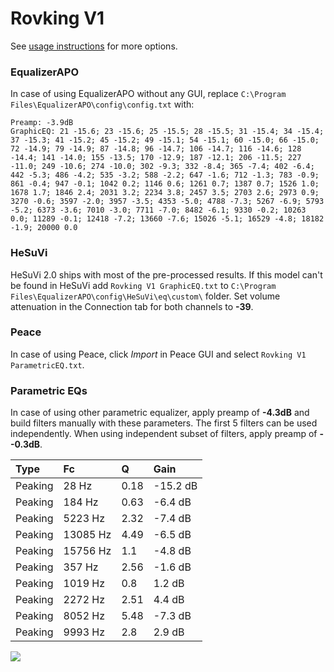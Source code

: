 # Rovking V1
See [usage instructions](https://github.com/jaakkopasanen/AutoEq#usage) for more options.

### EqualizerAPO
In case of using EqualizerAPO without any GUI, replace `C:\Program Files\EqualizerAPO\config\config.txt`
with:
```
Preamp: -3.9dB
GraphicEQ: 21 -15.6; 23 -15.6; 25 -15.5; 28 -15.5; 31 -15.4; 34 -15.4; 37 -15.3; 41 -15.2; 45 -15.2; 49 -15.1; 54 -15.1; 60 -15.0; 66 -15.0; 72 -14.9; 79 -14.9; 87 -14.8; 96 -14.7; 106 -14.7; 116 -14.6; 128 -14.4; 141 -14.0; 155 -13.5; 170 -12.9; 187 -12.1; 206 -11.5; 227 -11.0; 249 -10.6; 274 -10.0; 302 -9.3; 332 -8.4; 365 -7.4; 402 -6.4; 442 -5.3; 486 -4.2; 535 -3.2; 588 -2.2; 647 -1.6; 712 -1.3; 783 -0.9; 861 -0.4; 947 -0.1; 1042 0.2; 1146 0.6; 1261 0.7; 1387 0.7; 1526 1.0; 1678 1.7; 1846 2.4; 2031 3.2; 2234 3.8; 2457 3.5; 2703 2.6; 2973 0.9; 3270 -0.6; 3597 -2.0; 3957 -3.5; 4353 -5.0; 4788 -7.3; 5267 -6.9; 5793 -5.2; 6373 -3.6; 7010 -3.0; 7711 -7.0; 8482 -6.1; 9330 -0.2; 10263 0.0; 11289 -0.1; 12418 -7.2; 13660 -7.6; 15026 -5.1; 16529 -4.8; 18182 -1.9; 20000 0.0
```

### HeSuVi
HeSuVi 2.0 ships with most of the pre-processed results. If this model can't be found in HeSuVi add
`Rovking V1 GraphicEQ.txt` to `C:\Program Files\EqualizerAPO\config\HeSuVi\eq\custom\` folder.
Set volume attenuation in the Connection tab for both channels to **-39**.

### Peace
In case of using Peace, click *Import* in Peace GUI and select `Rovking V1 ParametricEQ.txt`.

### Parametric EQs
In case of using other parametric equalizer, apply preamp of **-4.3dB** and build filters manually
with these parameters. The first 5 filters can be used independently.
When using independent subset of filters, apply preamp of **--0.3dB**.

| Type    | Fc       |    Q | Gain     |
|:--------|:---------|:-----|:---------|
| Peaking | 28 Hz    | 0.18 | -15.2 dB |
| Peaking | 184 Hz   | 0.63 | -6.4 dB  |
| Peaking | 5223 Hz  | 2.32 | -7.4 dB  |
| Peaking | 13085 Hz | 4.49 | -6.5 dB  |
| Peaking | 15756 Hz | 1.1  | -4.8 dB  |
| Peaking | 357 Hz   | 2.56 | -1.6 dB  |
| Peaking | 1019 Hz  | 0.8  | 1.2 dB   |
| Peaking | 2272 Hz  | 2.51 | 4.4 dB   |
| Peaking | 8052 Hz  | 5.48 | -7.3 dB  |
| Peaking | 9993 Hz  | 2.8  | 2.9 dB   |

![](https://raw.githubusercontent.com/jaakkopasanen/AutoEq/master/results/rtings/avg/Rovking%20V1/Rovking%20V1.png)